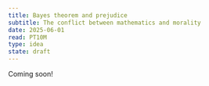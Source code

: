 ```yaml
---
title: Bayes theorem and prejudice
subtitle: The conflict between mathematics and morality
date: 2025-06-01
read: PT10M
type: idea
state: draft
---
```

Coming soon!
